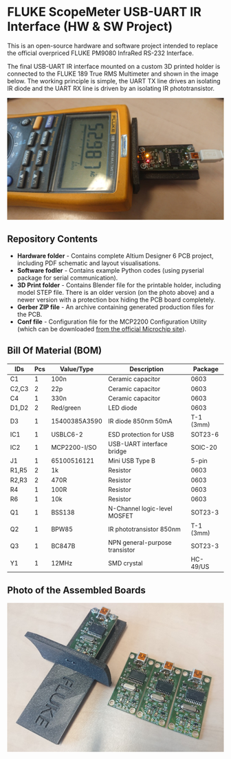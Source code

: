 # FLUKE ScopeMeter USB-UART IR Interface (HW & SW Project)
 This is an open-source hardware and software project intended to replace the official overpriced FLUKE PM9080 InfraRed RS-232 Interface. 
 
 The final USB-UART IR interface mounted on a custom 3D printed holder is connected to the FLUKE 189 True RMS Multimeter and shown in the image below. The working principle is simple, the UART TX line drives an isolating IR diode and the UART RX line is driven by an isolating IR phototransistor.

![The USB-UART IR interface connected to the FLUKE 189 True RMS Multimeter](photo_dmm.jpg)

## Repository Contents

* **Hardware folder** - Contains complete Altium Designer 6 PCB project, including PDF schematic and layout visualisations.
* **Software fodler** - Contains example Python codes (using pyserial package for serial communication).
* **3D Print folder** - Contains Blender file for the printable holder, including model STEP file. There is an older version (on the photo above) and a newer version with a protection box hiding the PCB board completely.
* **Gerber ZIP file** - An archive containing generated production files for the PCB.
* **Conf file** - Configuration file for the MCP2200 Configuration Utility (which can be downloaded [from the official Microchip site](https://www.microchip.com/en-us/product/MCP2200)).

## Bill Of Material (BOM)

| **IDs** | **Pcs** | **Value/Type** | **Description**                | **Package** |
|---------|---------|----------------|--------------------------------|-------------|
| C1      | 1       | 100n           | Ceramic capacitor              | 0603        |
| C2,C3   | 2       | 22p            | Ceramic capacitor              | 0603        |
| C4      | 1       | 330n           | Ceramic capacitor              | 0603        |
| D1,D2   | 2       | Red/green      | LED diode                      | 0603        |
| D3      | 1       | 15400385A3590  | IR diode 850nm 50mA            | T-1 (3mm)   |
| IC1     | 1       | USBLC6-2       | ESD protection for USB         | SOT23-6     |
| IC2     | 1       | MCP2200-I/SO   | USB-UART interface bridge      | SOIC-20     |
| J1      | 1       | 65100516121    | Mini USB Type B                | 5-pin       |
| R1,R5   | 2       | 1k             | Resistor                       | 0603        |
| R2,R3   | 2       | 470R           | Resistor                       | 0603        |
| R4      | 1       | 100R           | Resistor                       | 0603        |
| R6      | 1       | 10k            | Resistor                       | 0603        |
| Q1      | 1       | BSS138         | N-Channel logic-level MOSFET   | SOT23-3     |
| Q2      | 1       | BPW85          | IR phototransistor 850nm       | T-1 (3mm)   |
| Q3      | 1       | BC847B         | NPN general-purpose transistor | SOT23-3     |
| Y1      | 1       | 12MHz          | SMD crystal                    | HC-49/US    |

## Photo of the Assembled Boards

![The assembled boards](photo_boards.jpg)
